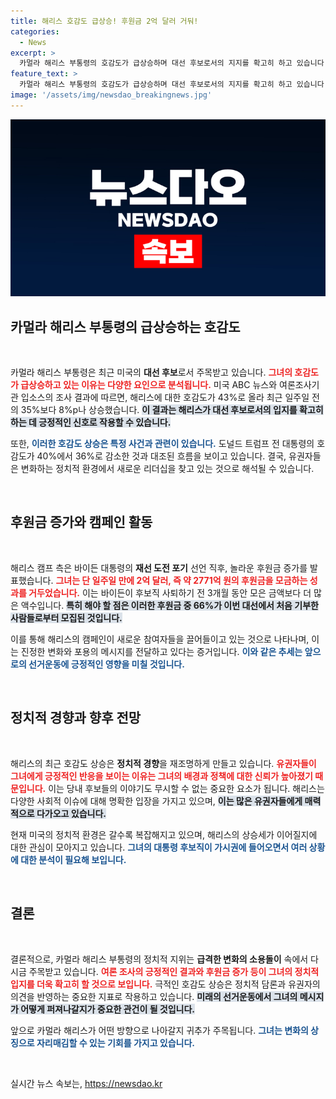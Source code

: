 ```yaml
---
title: 해리스 호감도 급상승! 후원금 2억 달러 거둬!
categories:
  - News
excerpt: >
  카멀라 해리스 부통령의 호감도가 급상승하며 대선 후보로서의 지지를 확고히 하고 있습니다. 여론 조사 결과, 그녀는 43%의 호감도를 기록했고, 한 주 만에 2억 달러의 후원금이 모였습니다! 지금, 변화의 바람을 읽어보세요!
feature_text: >
  카멀라 해리스 부통령의 호감도가 급상승하며 대선 후보로서의 지지를 확고히 하고 있습니다. 여론 조사 결과, 그녀는 43%의 호감도를 기록했고, 한 주 만에 2억 달러의 후원금이 모였습니다! 지금, 변화의 바람을 읽어보세요!
image: '/assets/img/newsdao_breakingnews.jpg'
---
```


<p><img src="/assets/img/newsdao_breakingnews.jpg" alt="firstkoreanews 속보" /></p>

<h2 data-ke-size="size26">카멀라 해리스 부통령의 급상승하는 호감도</h2>

<p data-ke-size="size16">&nbsp;</p>

<p>카멀라 해리스 부통령은 최근 미국의 <strong>대선 후보</strong>로서 주목받고 있습니다. <b><span style="color: #ee2323;">그녀의 호감도가 급상승하고 있는 이유는 다양한 요인으로 분석됩니다.</span></b> 미국 ABC 뉴스와 여론조사기관 입소스의 조사 결과에 따르면, 해리스에 대한 호감도가 43%로 올라 최근 일주일 전의 35%보다 8%p나 상승했습니다. <b><span style="background-color: #21538527;">이 결과는 해리스가 대선 후보로서의 입지를 확고히 하는 데 긍정적인 신호로 작용할 수 있습니다.</span></b> </p>

<p>또한, <b><span style="color: #1a5490;">이러한 호감도 상승은 특정 사건과 관련이 있습니다.</span></b> 도널드 트럼프 전 대통령의 호감도가 40%에서 36%로 감소한 것과 대조된 흐름을 보이고 있습니다. 결국, 유권자들은 변화하는 정치적 환경에서 새로운 리더십을 찾고 있는 것으로 해석될 수 있습니다. </p>

<p data-ke-size="size16">&nbsp;</p>

<h2 data-ke-size="size26">후원금 증가와 캠페인 활동</h2>

<p data-ke-size="size16">&nbsp;</p>

<p>해리스 캠프 측은 바이든 대통령의 <strong>재선 도전 포기</strong> 선언 직후, 놀라운 후원금 증가를 발표했습니다. <b><span style="color: #ee2323;">그녀는 단 일주일 만에 2억 달러, 즉 약 2771억 원의 후원금을 모금하는 성과를 거두었습니다.</span></b> 이는 바이든이 후보직 사퇴하기 전 3개월 동안 모은 금액보다 더 많은 액수입니다. <b><span style="background-color: #21538527;">특히 해야 할 점은 이러한 후원금 중 66%가 이번 대선에서 처음 기부한 사람들로부터 모집된 것입니다.</span></b> </p>

<p>이를 통해 해리스의 캠페인이 새로운 참여자들을 끌어들이고 있는 것으로 나타나며, 이는 진정한 변화와 포용의 메시지를 전달하고 있다는 증거입니다. <b><span style="color: #1a5490;">이와 같은 추세는 앞으로의 선거운동에 긍정적인 영향을 미칠 것입니다.</span></b></p>

<p data-ke-size="size16">&nbsp;</p>

<h2 data-ke-size="size26">정치적 경향과 향후 전망</h2>

<p data-ke-size="size16">&nbsp;</p>

<p>해리스의 최근 호감도 상승은 <b>정치적 경향</b>을 재조명하게 만들고 있습니다. <b><span style="color: #ee2323;">유권자들이 그녀에게 긍정적인 반응을 보이는 이유는 그녀의 배경과 정책에 대한 신뢰가 높아졌기 때문입니다.</span></b> 이는 당내 후보들의 이야기도 무시할 수 없는 중요한 요소가 됩니다. 해리스는 다양한 사회적 이슈에 대해 명확한 입장을 가지고 있으며, <b><span style="background-color: #21538527;">이는 많은 유권자들에게 매력적으로 다가오고 있습니다.</span></b> </p>

<p>현재 미국의 정치적 환경은 갈수록 복잡해지고 있으며, 해리스의 상승세가 이어질지에 대한 관심이 모아지고 있습니다. <b><span style="color: #1a5490;">그녀의 대통령 후보직이 가시권에 들어오면서 여러 상황에 대한 분석이 필요해 보입니다.</span></b></p>

<p data-ke-size="size16">&nbsp;</p>

<h2 data-ke-size="size26">결론</h2>

<p data-ke-size="size16">&nbsp;</p>

<p>결론적으로, 카멀라 해리스 부통령의 정치적 지위는 <strong>급격한 변화의 소용돌이</strong> 속에서 다시금 주목받고 있습니다. <b><span style="color: #ee2323;">여론 조사의 긍정적인 결과와 후원금 증가 등이 그녀의 정치적 입지를 더욱 확고히 할 것으로 보입니다.</span></b> 극적인 호감도 상승은 정치적 담론과 유권자의 의견을 반영하는 중요한 지표로 작용하고 있습니다. <b><span style="background-color: #21538527;">미래의 선거운동에서 그녀의 메시지가 어떻게 퍼져나갈지가 중요한 관건이 될 것입니다.</span></b> </p>

<p>앞으로 카멀라 해리스가 어떤 방향으로 나아갈지 귀추가 주목됩니다. <b><span style="color: #1a5490;">그녀는 변화의 상징으로 자리매김할 수 있는 기회를 가지고 있습니다.</span></b></p>

<p data-ke-size="size16">&nbsp;</p>
실시간 뉴스 속보는, <a href="https://newsdao.kr" rel="dofollow">https://newsdao.kr</a>


